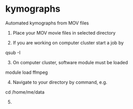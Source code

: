 # kymographs
Automated kymographs from MOV files

1) Place your MOV movie files in selected directory

2) If you are working on computer cluster start a job by

qsub -I 

3) On computer cluster, software module must be loaded 

module load ffmpeg

4) Navigate to your directory by command, e.g.

cd /home/me/data

5)
